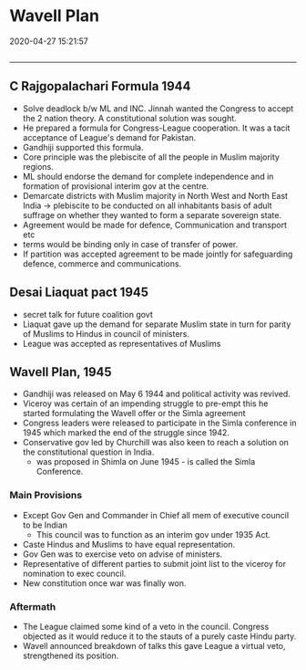 # Wavell Plan
2020-04-27 15:21:57
```toc
```
---


## C Rajgopalachari Formula 1944
-   Solve deadlock b/w ML and INC. Jinnah wanted the Congress to accept the 2 nation theory. A constitutional solution was sought.
- He prepared a formula for Congress-League cooperation. It was a tacit acceptance of League's demand for Pakistan. 
- Gandhiji supported this formula.
-   Core principle was the plebiscite of all the people in Muslim majority regions.
-   ML should endorse the demand for complete independence and in formation of provisional interim gov at the centre.
-   Demarcate districts with Muslim majority in North West and North East India -> plebiscite to be conducted on all inhabitants basis of adult suffrage on whether they wanted to form a separate sovereign state.
-   Agreement would be made for defence, Communication and transport etc
-   terms would be binding only in case of transfer of power.
- If partition was accepted agreement to be made jointly for safeguarding defence, commerce and communications.

## Desai Liaquat pact 1945
-   secret talk for future coalition govt
-   Liaquat gave up the demand for separate Muslim state in turn for parity of Muslims to Hindus in council of ministers.
-   League was accepted as representatives of Muslims
 
##   Wavell Plan, 1945 
-   Gandhiji was released on May 6 1944 and political activity was revived.
-   Viceroy was certain of an impending struggle to pre-empt this he started formulating the Wavell offer or the Simla agreement
-   Congress leaders were released to participate in the Simla conference in 1945 which marked the end of the struggle since 1942.
-   Conservative gov led by Churchill was also keen to reach a solution on the constitutional question in India.
	-   was proposed in Shimla on June 1945 - is called the Simla Conference.

### Main Provisions
-   Except Gov Gen and Commander in Chief all mem of executive council to be Indian
	-   This council was to function as an interim gov under 1935 Act.
-   Caste Hindus and Muslims to have equal representation.
-   Gov Gen was to exercise veto on advise of ministers.
-   Representative of different parties to submit joint list to the viceroy for nomination to exec council.
-   New constitution once war was finally won.
### Aftermath
-   The League claimed some kind of a veto in the council. Congress objected as it would reduce it to the stauts of a purely caste Hindu party.
-   Wavell announced breakdown of talks this gave League a virtual veto, strengthened its position.
 


 





